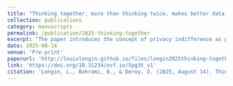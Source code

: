 ```yaml
---
title: "Thinking together, more than thinking twice, makes better data privacy judgements"
collection: publications
category: manuscripts
permalink: /publication/2025-thinking-together
excerpt: "The paper introduces the concept of privacy indifference as people's tendency to accept data-sharing practices without sensitivity to contextual factors, and demonstrates that group deliberation is more effective than individual reflection in improving contextual awareness of privacy decisions."
date: 2025-08-14
venue: 'Pre-print'
paperurl: 'http://louislongin.github.io/files/longin2025thinking-together.pdf'
link: 'https://doi.org/10.31234/osf.io/5pg3t_v1'
citation: 'Longin, L., Bahrami, B., & Deroy, O. (2025, August 14). Thinking together, more than thinking twice, makes better data privacy judgements.'
---
```


<!-- Humans and other animals possess the remarkable ability to effectively navi- gate a shared perceptual environment by discerning which objects and spaces are perceived by others and which remain private to themselves. Traditionally, this capacity has been encapsulated under the umbrella of joint attention or joint action. In this comprehensive review, we advocate for a broader and more mechanistic understanding of this phenomenon, termed co-perception. Co-perception encompasses the sensitivity to the perceptual engagement of others and the capability to differentiate between objects perceived privately and those perceived commonly with others. It represents a distinct concept from mere simultaneous individual perception. Moreover, discerning between private and common objects doesn't necessitate intricate mind-reading abilities or mutual coordination. The act of perceiving objects as either private or common provides a comprehensive account for social scenarios where individuals simply share the same context or may even engage in competition. This conceptual framework encourages a re-examination of classical paradigms that demonstrate social influences on perception. Furthermore, it suggests that the impacts of shared experiences extend beyond affective responses, also influencing perceptual processes. -->
